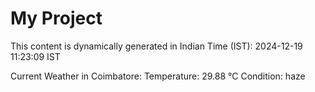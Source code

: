 # My Project

This content is dynamically generated in Indian Time (IST): 2024-12-19 11:23:09 IST


Current Weather in Coimbatore:
Temperature: 29.88 °C
Condition: haze
